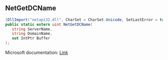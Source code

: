 ## NetGetDCName

```csharp
[DllImport("netapi32.dll", CharSet = CharSet.Unicode, SetLastError = true)]
public static extern uint NetGetDCName(
   string ServerName,
   string DomainName,
   out IntPtr Buffer
);
```

Microsoft documentation: [Link](https://learn.microsoft.com/en-us/windows/win32/api/lmaccess/nf-lmaccess-netgetdcname#:~:text=The%20NetGetDCName%20function%20returns%20the,should%20call%20the%20DsGetDcName%20function.)
